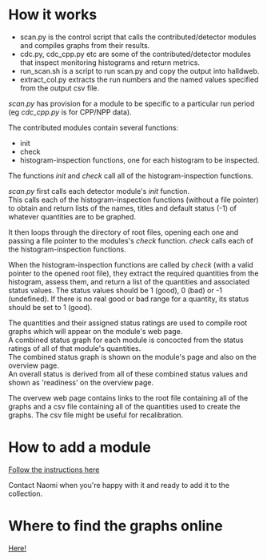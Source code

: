 # How it works

* scan.py is the control script that calls the contributed/detector modules and compiles graphs from their results.
* cdc.py, cdc_cpp.py etc are some of the contributed/detector modules that inspect monitoring histograms and return metrics.
* run_scan.sh is a script to run scan.py and copy the output into halldweb.
* extract_col.py extracts the run numbers and the named values specified from the output csv file. 
  
_scan.py_ has provision for a module to be specific to a particular run period (eg _cdc\_cpp.py_ is for CPP/NPP data).

The contributed modules contain several functions:
* init
* check
* histogram-inspection functions, one for each histogram to be inspected.  

The functions _init_ and _check_ call all of the histogram-inspection functions.  

_scan.py_ first calls each detector module's _init_ function.  
This calls each of the histogram-inspection functions (without a file pointer) to obtain and return lists of the names, titles and default status (-1) of whatever quantities are to be graphed.   

It then loops through the directory of root files, opening each one and passing a file pointer to the modules's _check_ function. 
_check_ calls each of the histogram-inspection functions.  

When the histogram-inspection functions are called by _check_ (with a valid pointer to the opened root file), 
they extract the required quantities from the histogram, assess them, and return a list of the quantities and associated status values.  The status values should be 1 (good), 0 (bad) or -1 (undefined).  If there is no real good or bad range for a quantity, its status should be set to 1 (good). 

The quantities and their assigned status ratings are used to compile root graphs which will appear on the module's web page.  
A combined status graph for each  module is concocted from the status ratings of all of that module's quantities.  
The combined status graph is shown on the module's page and also on the overview page.  
An overall status is derived from all of these combined status values and shown as 'readiness' on the overview page. 

The overvew web page contains links to the root file containing all of the graphs and a csv file containing all of the quantities used to create the graphs.  The csv file might be useful for recalibration.


# How to add a module

[Follow the instructions here](https://github.com/JeffersonLab/gluex_demon/tree/main/make_new_module)

Contact Naomi when you're happy with it and ready to add it to the collection.


# Where to find the graphs online

[Here!](https://halldweb.jlab.org/gluex_demon/demon.html)
